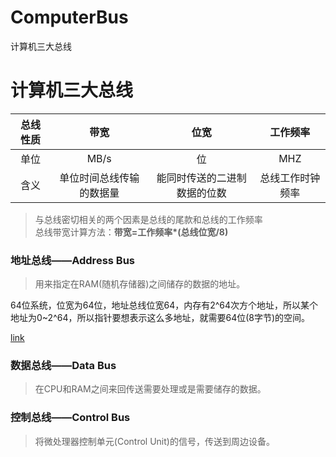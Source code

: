 # ComputerBus
计算机三大总线
# 计算机三大总线

|总线性质 | 带宽   | 位宽 | 工作频率 |
|:-----:  | :----: |:----:|:-----: |
| 单位 | MB/s | 位 | MHZ|
| 含义 | 单位时间总线传输的数据量 | 能同时传送的二进制数据的位数 | 总线工作时钟频率 |
>与总线密切相关的两个因素是总线的尾款和总线的工作频率  
总线带宽计算方法：**带宽=工作频率\*(总线位宽/8)**


### 地址总线——Address Bus
>用来指定在RAM(随机存储器)之间储存的数据的地址。  

64位系统，位宽为64位，地址总线位宽64，内存有2^64次方个地址，所以某个地址为0~2^64，所以指针要想表示这么多地址，就需要64位(8字节)的空间。


[link](https://baike.baidu.com/item/%E5%9C%B0%E5%9D%80%E6%80%BB%E7%BA%BF)

### 数据总线——Data Bus
>在CPU和RAM之间来回传送需要处理或是需要储存的数据。





### 控制总线——Control Bus
>将微处理器控制单元(Control Unit)的信号，传送到周边设备。
